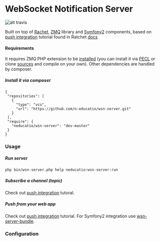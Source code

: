 WebSocket Notification Server
==========
![alt travis](https://travis-ci.org/n-educatio/wsn-server.svg?branch=master)

Built on top of [Rachet](http://socketo.me), [ZMQ](http://zeromq.org) library and [Symfony2](http://symfony.com) components, based on [push integration](http://socketo.me/docs/push) tutorial found in Ratchet [docs](http://socketo.me/docs)

#### Requirements
It requires ZMQ PHP extension to be [installed](http://zeromq.org/bindings:php) (you can install it via [PECL](http://pecl.php.net/package/zmq) or clone [sources](https://github.com/mkoppanen/php-zmq) and compile on your own). Other dependencies are handled by composer.


##### Install it via composer
 ```
{
  "repositories": [
    {
      "type": "vcs",
      "url": "https://github.com/n-educatio/wsn-server.git"
    }
  ],
  "require": {
    "neducatio/wsn-server": "dev-master"
  }
}
```

### Usage
##### Run server
```
php bin/wsn-server.php help neducatio:wsn-server:run

```
##### Subscribe a channel (topic)
Check out [push integration](http://socketo.me/docs/push) tutoral.

##### Push from your web app
Check out [push integration](http://socketo.me/docs/push) tutorial. For Symfony2 integration use [wsn-server-bundle](https://github.com/n-educatio/wsn-server-bundle).

### Configuration

